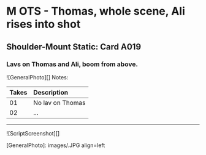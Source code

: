 # M OTS - Thomas, whole scene, Ali rises into shot

## Shoulder-Mount Static: Card A019

### Lavs on Thomas and Ali, boom from above.

![GeneralPhoto][]
Notes: 

| Takes | Description |
|:---|:----|
| 01 | No lav on Thomas |
| 02 | ... |

----

![ScriptScreenshot][]


[GeneralPhoto]:  images/.JPG align=left
